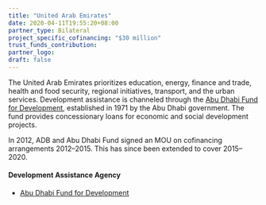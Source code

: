 ```yaml
---
title: "United Arab Emirates"
date: 2020-04-11T19:55:20+08:00
partner_type: Bilateral
project_specific_cofinancing: "$30 million"
trust_funds_contribution:
partner_logo:
draft: false
---
```

The United Arab Emirates prioritizes education, energy, finance and trade, health and food security, regional initiatives, transport, and the urban services. Development assistance is channeled through the [Abu Dhabi Fund for Development](https://www.adfd.ae/english/Pages/Home.aspx), established in 1971 by the Abu Dhabi government. The fund provides concessionary loans for economic and social development projects. 

In 2012, ADB and Abu Dhabi Fund signed an MOU on cofinancing arrangements 2012–2015. This has since been extended to cover 2015–2020.

#### Development Assistance Agency 

* [Abu Dhabi Fund for Development](https://www.adfd.ae/english/Pages/Home.aspx) 
